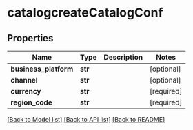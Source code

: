 # catalogcreateCatalogConf

## Properties
Name | Type | Description | Notes
------------ | ------------- | ------------- | -------------
**business_platform** | **str** |  | [optional] 
**channel** | **str** |  | [optional] 
**currency** | **str** |  | [required] 
**region_code** | **str** |  | [required] 

[[Back to Model list]](../README.md#documentation-for-models) [[Back to API list]](../README.md#documentation-for-api-endpoints) [[Back to README]](../README.md)

